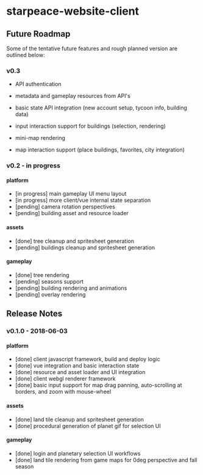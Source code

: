 
# starpeace-website-client

## Future Roadmap
Some of the tentative future features and rough planned version are outlined below:

### v0.3

* API authentication
* metadata and gameplay resources from API's
* basic state API integration (new account setup, tycoon info, building data)
* input interaction support for buildings (selection, rendering)

* mini-map rendering
* map interaction support (place buildings, favorites, city integration)


### v0.2 - in progress
#### platform
* [in progress] main gameplay UI menu layout
* [in progress] more client/vue internal state separation
* [pending] camera rotation perspectives
* [pending] building asset and resource loader

#### assets
* [done] tree cleanup and spritesheet generation
* [pending] buildings cleanup and spritesheet generation

#### gameplay
* [done] tree rendering
* [pending] seasons support
* [pending] building rendering and animations
* [pending] overlay rendering


## Release Notes

### v0.1.0 - 2018-06-03
#### platform
* [done] client javascript framework, build and deploy logic
* [done] vue integration and basic interaction state
* [done] resource and asset loader and UI integration
* [done] client webgl renderer framework
* [done] basic input support for map drag panning, auto-scrolling at borders, and zoom with mouse-wheel

#### assets
* [done] land tile cleanup and spritesheet generation
* [done] procedural generation of planet gif for selection UI

#### gameplay
* [done] login and planetary selection UI workflows
* [done] land tile rendering from game maps for 0deg perspective and fall season

